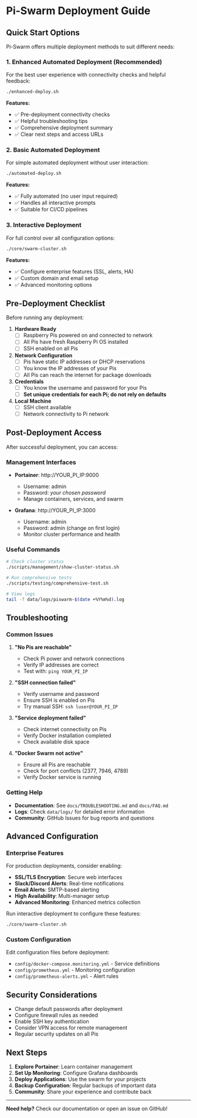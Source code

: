 # Pi-Swarm Deployment Guide

## Quick Start Options

Pi-Swarm offers multiple deployment methods to suit different needs:

### 1. Enhanced Automated Deployment (Recommended)
For the best user experience with connectivity checks and helpful feedback:
```bash
./enhanced-deploy.sh
```

**Features:**
- ✅ Pre-deployment connectivity checks
- ✅ Helpful troubleshooting tips
- ✅ Comprehensive deployment summary
- ✅ Clear next steps and access URLs

### 2. Basic Automated Deployment
For simple automated deployment without user interaction:
```bash
./automated-deploy.sh
```

**Features:**
- ✅ Fully automated (no user input required)
- ✅ Handles all interactive prompts
- ✅ Suitable for CI/CD pipelines

### 3. Interactive Deployment
For full control over all configuration options:
```bash
./core/swarm-cluster.sh
```

**Features:**
- ✅ Configure enterprise features (SSL, alerts, HA)
- ✅ Custom domain and email setup
- ✅ Advanced monitoring options

## Pre-Deployment Checklist

Before running any deployment:

1. **Hardware Ready**
   - [ ] Raspberry Pis powered on and connected to network
   - [ ] All Pis have fresh Raspberry Pi OS installed
   - [ ] SSH enabled on all Pis

2. **Network Configuration**
   - [ ] Pis have static IP addresses or DHCP reservations
   - [ ] You know the IP addresses of your Pis
   - [ ] All Pis can reach the internet for package downloads

3. **Credentials**
   - [ ] You know the username and password for your Pis
   - [ ] **Set unique credentials for each Pi; do not rely on defaults**

4. **Local Machine**
   - [ ] SSH client available
   - [ ] Network connectivity to Pi network

## Post-Deployment Access

After successful deployment, you can access:

### Management Interfaces
- **Portainer**: http://YOUR_PI_IP:9000
  - Username: admin
  - Password: *your chosen password*
  - Manage containers, services, and swarm

- **Grafana**: http://YOUR_PI_IP:3000
  - Username: admin
  - Password: admin (change on first login)
  - Monitor cluster performance and health

### Useful Commands
```bash
# Check cluster status
./scripts/management/show-cluster-status.sh

# Run comprehensive tests
./scripts/testing/comprehensive-test.sh

# View logs
tail -f data/logs/piswarm-$(date +%Y%m%d).log
```

## Troubleshooting

### Common Issues

1. **"No Pis are reachable"**
   - Check Pi power and network connections
   - Verify IP addresses are correct
   - Test with: `ping YOUR_PI_IP`

2. **"SSH connection failed"**
   - Verify username and password
   - Ensure SSH is enabled on Pis
   - Try manual SSH: `ssh luser@YOUR_PI_IP`

3. **"Service deployment failed"**
   - Check internet connectivity on Pis
   - Verify Docker installation completed
   - Check available disk space

4. **"Docker Swarm not active"**
   - Ensure all Pis are reachable
   - Check for port conflicts (2377, 7946, 4789)
   - Verify Docker service is running

### Getting Help

- **Documentation**: See `docs/TROUBLESHOOTING.md` and `docs/FAQ.md`
- **Logs**: Check `data/logs/` for detailed error information
- **Community**: GitHub Issues for bug reports and questions

## Advanced Configuration

### Enterprise Features
For production deployments, consider enabling:

- **SSL/TLS Encryption**: Secure web interfaces
- **Slack/Discord Alerts**: Real-time notifications
- **Email Alerts**: SMTP-based alerting
- **High Availability**: Multi-manager setup
- **Advanced Monitoring**: Enhanced metrics collection

Run interactive deployment to configure these features:
```bash
./core/swarm-cluster.sh
```

### Custom Configuration
Edit configuration files before deployment:

- `config/docker-compose.monitoring.yml` - Service definitions
- `config/prometheus.yml` - Monitoring configuration
- `config/prometheus-alerts.yml` - Alert rules

## Security Considerations

- Change default passwords after deployment
- Configure firewall rules as needed
- Enable SSH key authentication
- Consider VPN access for remote management
- Regular security updates on all Pis

## Next Steps

1. **Explore Portainer**: Learn container management
2. **Set Up Monitoring**: Configure Grafana dashboards
3. **Deploy Applications**: Use the swarm for your projects
4. **Backup Configuration**: Regular backups of important data
5. **Community**: Share your experience and contribute back

---

**Need help?** Check our documentation or open an issue on GitHub!
